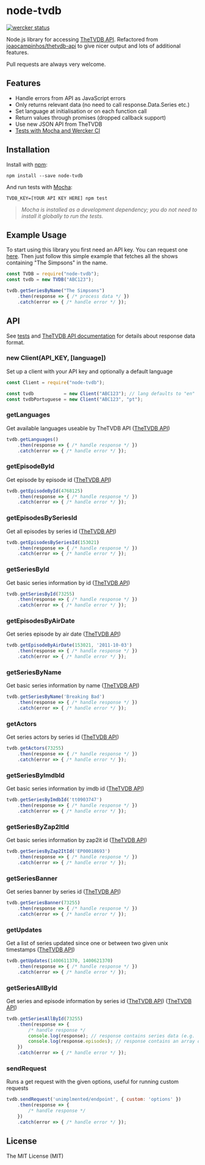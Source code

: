 # node-tvdb

[![wercker status](https://app.wercker.com/status/19dcad373ede868e37754a0367d68382/s/master "wercker status")](https://app.wercker.com/project/bykey/19dcad373ede868e37754a0367d68382)

Node.js library for accessing [TheTVDB API](https://api.thetvdb.com/swagger/). Refactored from [joaocampinhos/thetvdb-api](https://github.com/joaocampinhos/thetvdb-api) to give nicer output and lots of additional features.

Pull requests are always very welcome.

## Features

- Handle errors from API as JavaScript errors
- Only returns relevant data (no need to call response.Data.Series etc.)
- Set language at initialisation or on each function call
- Return values through promises (dropped callback support)
- Use new JSON API from TheTVDB
- [Tests with Mocha and Wercker CI](https://app.wercker.com/#applications/53f155d02094f9781d058f98)

## Installation

Install with [npm](https://npmjs.org/):

``` shell
npm install --save node-tvdb
```

And run tests with [Mocha](https://mochajs.org):

``` shell
TVDB_KEY=[YOUR API KEY HERE] npm test
```

> _Mocha is installed as a development dependency; you do not need to install it globally to run the tests._

## Example Usage

To start using this library you first need an API key. You can request one [here](http://thetvdb.com/?tab=apiregister). Then just follow this simple example that fetches all the shows containing "The Simpsons" in the name.

``` javascript
const TVDB = require("node-tvdb");
const tvdb = new TVDB("ABC123");

tvdb.getSeriesByName("The Simpsons")
    .then(response => { /* process data */ })
    .catch(error => { /* handle error */ });
```

## API

See [tests](test) and [TheTVDB API documentation](https://api.thetvdb.com/swagger/) for details about response data format.

### new Client(API_KEY, [language])

Set up a client with your API key and optionally a default language

``` javascript
const Client = require("node-tvdb");

const tvdb           = new Client("ABC123"); // lang defaults to "en"
const tvdbPortuguese = new Client("ABC123", "pt");
```

<!--- Function documentation -->
### getLanguages

Get available languages useable by TheTVDB API
([TheTVDB API](https://api.thetvdb.com/swagger#!/Languages/get_languages))

``` javascript
tvdb.getLanguages()
    .then(response => { /* handle response */ })
    .catch(error => { /* handle error */ });
```


### getEpisodeById

Get episode by episode id
([TheTVDB API](https://api.thetvdb.com/swagger#!/Episodes/get_episodes_id))

``` javascript
tvdb.getEpisodeById(4768125)
    .then(response => { /* handle response */ })
    .catch(error => { /* handle error */ });
```


### getEpisodesBySeriesId

Get all episodes by series id
([TheTVDB API](https://api.thetvdb.com/swagger#!/Series/get_series_id_episodes))

``` javascript
tvdb.getEpisodesBySeriesId(153021)
    .then(response => { /* handle response */ })
    .catch(error => { /* handle error */ });
```


### getSeriesById

Get basic series information by id
([TheTVDB API](https://api.thetvdb.com/swagger#!/Series/get_series_id))

``` javascript
tvdb.getSeriesById(73255)
    .then(response => { /* handle response */ })
    .catch(error => { /* handle error */ });
```


### getEpisodesByAirDate

Get series episode by air date
([TheTVDB API](https://api.thetvdb.com/swagger#!/Series/get_series_id_episodes_query))

``` javascript
tvdb.getEpisodeByAirDate(153021, '2011-10-03')
    .then(response => { /* handle response */ })
    .catch(error => { /* handle error */ });
```


### getSeriesByName

Get basic series information by name
([TheTVDB API](https://api.thetvdb.com/swagger#!/Search/get_search_series))

``` javascript
tvdb.getSeriesByName('Breaking Bad')
    .then(response => { /* handle response */ })
    .catch(error => { /* handle error */ });
```


### getActors

Get series actors by series id
([TheTVDB API](https://api.thetvdb.com/swagger#!/Series/get_series_id_actors))

``` javascript
tvdb.getActors(73255)
    .then(response => { /* handle response */ })
    .catch(error => { /* handle error */ });
```


### getSeriesByImdbId

Get basic series information by imdb id
([TheTVDB API](https://api.thetvdb.com/swagger#!/Search/get_search_series))

``` javascript
tvdb.getSeriesByImdbId('tt0903747')
    .then(response => { /* handle response */ })
    .catch(error => { /* handle error */ });
```


### getSeriesByZap2ItId

Get basic series information by zap2it id
([TheTVDB API](https://api.thetvdb.com/swagger#!/Search/get_search_series))

``` javascript
tvdb.getSeriesByZap2ItId('EP00018693')
    .then(response => { /* handle response */ })
    .catch(error => { /* handle error */ });
```


### getSeriesBanner

Get series banner by series id
([TheTVDB API](https://api.thetvdb.com/swagger#!/Series/get_series_id_filter))

``` javascript
tvdb.getSeriesBanner(73255)
    .then(response => { /* handle response */ })
    .catch(error => { /* handle error */ });
```


### getUpdates

Get a list of series updated since one or between two given unix timestamps
([TheTVDB API](https://api.thetvdb.com/swagger#!/Updates/get_updated_query))

``` javascript
tvdb.getUpdates(1400611370, 1400621370)
    .then(response => { /* handle response */ })
    .catch(error => { /* handle error */ });
```


### getSeriesAllById

Get series and episode information by series id
([TheTVDB API](https://api.thetvdb.com/swagger#!/Series/get_series_id))
([TheTVDB API](https://api.thetvdb.com/swagger#!/Series/get_series_id_episodes))

``` javascript
tvdb.getSeriesAllById(73255)
    .then(response => {
        /* handle response */
        console.log(response); // response contains series data (e.g. `response.id`, `response.seriesName`)
        console.log(response.episodes); // response contains an array of episodes
    })
    .catch(error => { /* handle error */ });
```


### sendRequest

Runs a get request with the given options, useful for running custom requests

``` javascript
tvdb.sendRequest('unimplmented/endpoint', { custom: 'options' })
    .then(response => {
        /* handle response */
    })
    .catch(error => { /* handle error */ });
```
<!--- Function documentation -->

## License

The MIT License (MIT)
